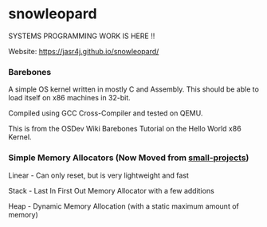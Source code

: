 # snowleopard

SYSTEMS PROGRAMMING WORK IS HERE !!

Website: https://jasr4j.github.io/snowleopard/

### Barebones

A simple OS kernel written in mostly C and Assembly. This should be able to load itself on x86 machines in 32-bit. 

Compiled using GCC Cross-Compiler and tested on QEMU. 

This is from the OSDev Wiki Barebones Tutorial on the Hello World x86 Kernel. 


### Simple Memory Allocators (Now Moved from [small-projects](https://github.com/jasr4j/small-projects/))

Linear - Can only reset, but is very lightweight and fast

Stack - Last In First Out Memory Allocator with a few additions

Heap - Dynamic Memory Allocation (with a static maximum amount of memory)